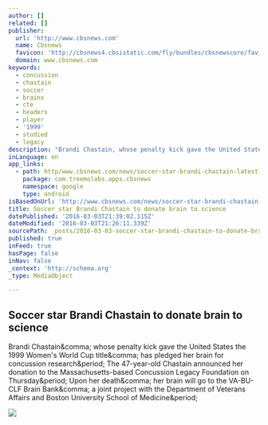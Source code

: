 ```yaml
---
author: []
related: []
publisher:
  url: 'http://www.cbsnews.com'
  name: Cbsnews
  favicon: 'http://cbsnews4.cbsistatic.com/fly/bundles/cbsnewscore/favicon.ico?v=8669b3e1626d2c5f4eb839ae4679d18788613cbf'
  domain: www.cbsnews.com
keywords:
  - concussion
  - chastain
  - soccer
  - brains
  - cte
  - headers
  - player
  - '1999'
  - studied
  - legacy
description: "Brandi Chastain, whose penalty kick gave the United States the 1999 Women's World Cup title, has pledged her brain for concussion research. The 47-year-old Chastain announced her donation to the Massachusetts-based Concussion Legacy Foundation on Thursday. Upon her death, her brain will go to the VA-BU-CLF Brain Bank, a joint project with the Department of Veterans Affairs and Boston University School of Medicine."
inLanguage: en
app_links:
  - path: http/www.cbsnews.com/news/soccer-star-brandi-chastain-latest-athlete-to-donate-brain-to-science/
    package: com.treemolabs.apps.cbsnews
    namespace: google
    type: android
isBasedOnUrl: 'http://www.cbsnews.com/news/soccer-star-brandi-chastain-latest-athlete-to-donate-brain-to-science/'
title: Soccer star Brandi Chastain to donate brain to science
datePublished: '2016-03-03T21:39:02.115Z'
dateModified: '2016-03-03T21:26:11.339Z'
sourcePath: _posts/2016-03-03-soccer-star-brandi-chastain-to-donate-brain-to-science.md
published: true
inFeed: true
hasPage: false
inNav: false
_context: 'http://schema.org'
_type: MediaObject

---
```

<article style=""><h1>Soccer star Brandi Chastain to donate brain to science</h1><p>Brandi Chastain&amp;comma; whose penalty kick gave the United States the 1999 Women's World Cup title&amp;comma; has pledged her brain for concussion research&amp;period; The 47-year-old Chastain announced her donation to the Massachusetts-based Concussion Legacy Foundation on Thursday&amp;period; Upon her death&amp;comma; her brain will go to the VA-BU-CLF Brain Bank&amp;comma; a joint project with the Department of Veterans Affairs and Boston University School of Medicine&amp;period;</p><img src="http://cbsnews1.cbsistatic.com/hub/i/r/2016/03/03/d3c81d78-7f89-4719-9ee9-0280128943cb/thumbnail/620x350/7f6d706b4e4a1b4ab9b102b046f2cd75/brandi-chastain.jpg" /></article>